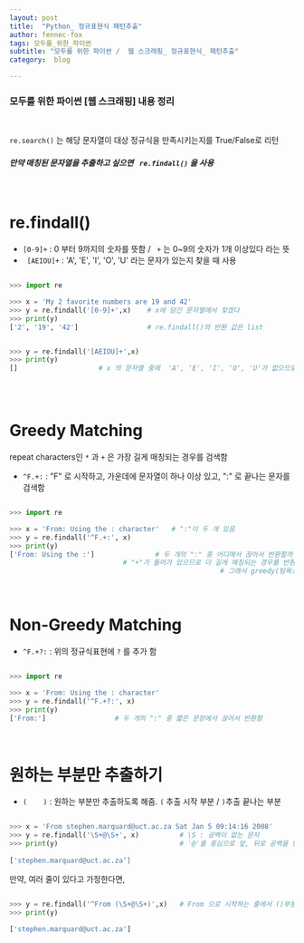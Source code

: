 ```yaml
---
layout: post
title:  "Python_ 정규표현식 패턴추출"
author: fennec-fox
tags: 모두를_위한_파이썬
subtitle: "모두를 위한 파이썬 /  웹 스크래핑_ 정규표현식_ 패턴추출"
category:  blog

---
```


### 모두를 위한 파이썬 [웹 스크래핑] 내용 정리

<br>

`re.search()` 는 해당 문자열이 대상 정규식을 만족시키는지를 True/False로 리턴

#####  만약 매칭된 문자열을 추출하고 싶으면 ` re.findall()` 을 사용

<br>

# re.findall()

- `[0-9]+` : 0 부터 9까지의 숫자를 뜻함 /  ` +` 는 0~9의 숫자가 1개 이상있다 라는 뜻
- ` [AEIOU]+` : 'A', 'E', 'I', 'O', 'U' 라는 문자가 있는지 찾을 때 사용 

```python

>>> import re

>>> x = 'My 2 favorite numbers are 19 and 42'
>>> y = re.findall('[0-9]+',x)    # x에 담긴 문자열에서 찾겠다
>>> print(y)                      
['2', '19', '42']                 # re.findall()의 반환 값은 list


>>> y = re.findall('[AEIOU]+',x)
>>> print(y)
[]                    # x 의 문자열 중에  'A', 'E', 'I', 'O', 'U'가 없으므로 빈 리스트 반환
																	

```

<br>

# Greedy Matching

repeat characters인 `*`  과  `+` 은 가장 길게 매칭되는 경우를 검색함

- `^F.+:` : "F" 로 시작하고, 가운데에 문자열이 하나 이상 있고, ":" 로 끝나는 문자를 검색함

```python

>>> import re

>>> x = 'From: Using the : character'   # ":"이 두 개 있음
>>> y = re.findall('^F.+:', x)
>>> print(y)                     
['From: Using the :']				# 두 개의 ":" 중 어디에서 끊어서 반환할까 하다가 
                            # "+"가 들어가 있으므로 더 길게 매칭되는 경우를 반환한다
  													# 그래서 greedy(탐욕스러운) 표현식이라고 한다

```

<br>

# Non-Greedy Matching

- `^F.+?:` : 위의 정규식표현에 `?` 를 추가 함

```python 

>>> import re

>>> x = 'From: Using the : character'
>>> y = re.findall('^F.+?:', x)
>>> print(y)
['From:']                 # 두 개의 ":" 중 짧은 문장에서 끊어서 반환함

```

<br>

# 원하는 부분만 추출하기

- `(    )` : 원하는 부분만 추출하도록 해줌. `(` 추출 시작 부분 / `)`추출 끝나는 부분

```python

>>> x = 'From stephen.marquard@uct.ac.za Sat Jan 5 09:14:16 2008'
>>> y = re.findall('\S+@\S+', x)          # \S : 공백이 없는 문자
>>> print(y)                              # '@'를 중심으로 앞, 뒤로 공백을 만날 때까지 반환 
                   													
['stephen.marquard@uct.ac.za’]                   

```

만약, 여러 줄이 있다고 가정한다면,

```python

>>> y = re.findall('^From (\S+@\S+)',x)   # From 으로 시작하는 줄에서 ()부분만 반환하라는 정규표현
>>> print(y)

['stephen.marquard@uct.ac.za']

```

<br>